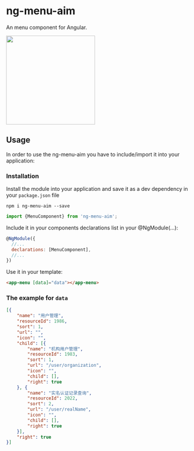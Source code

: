 # ng-menu-aim
An menu component for Angular.

<img width="240" src="https://user-images.githubusercontent.com/1193966/37502646-ec0739ca-290e-11e8-9677-bb5c78605d68.png"/>

## Usage

In order to use the ng-menu-aim you have to include/import it into your application:

### Installation

Install the module into your application and save it as a dev dependency in your `package.json` file

```
npm i ng-menu-aim --save
```

```js
import {MenuComponent} from 'ng-menu-aim';
```
Include it in your components declarations list in your @NgModule(...):

```js
@NgModule({
  //...
  declarations: [MenuComponent],
  //...
})
```

Use it in your template:

```html
<app-menu [data]="data"></app-menu>
```


### The example for `data` 

```json
[{
    "name": "用户管理",
    "resourceId": 1986,
    "sort": 1,
    "url": "",
    "icon": "",
    "child": [{
        "name": "机构用户管理",
        "resourceId": 1983,
        "sort": 1,
        "url": "/user/organization",
        "icon": "",
        "child": [],
        "right": true
    }, {
        "name": "实名认证记录查询",
        "resourceId": 2022,
        "sort": 2,
        "url": "/user/realName",
        "icon": "",
        "child": [],
        "right": true
    }],
    "right": true
}]
```
